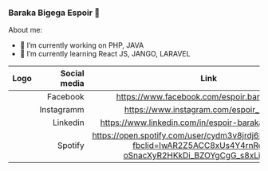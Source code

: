 ### Baraka Bigega Espoir 👋


About me: 
- 🔭 I’m currently working on PHP, JAVA
- 🌱 I’m currently learning React JS, JANGO, LARAVEL


|Logo    | Social media               |  Link                                                                                        |
---------|--------------------------:|:---------------------------------------------------------------------------------------------:|
|        | Facebook                   |https://www.facebook.com/espoir.barakajoseph/   |
|        | Instagramm              |https://www.instagram.com/espoir_baraka7/  |
|        | Linkedin                     |https://www.linkedin.com/in/espoir-baraka-38394018a/  |
|        | Spotify                    |https://open.spotify.com/user/cydm3v8jrdj6h9m7t10324otk?fbclid=IwAR2Z5ACC8xUs4Y4rnRgMvn-oSnacXyR2HKkDi_BZOYgCgG_s8xLil1sNO28  |    |        | Twitter                    |https://twitter.com/Espoir22660513  |  
